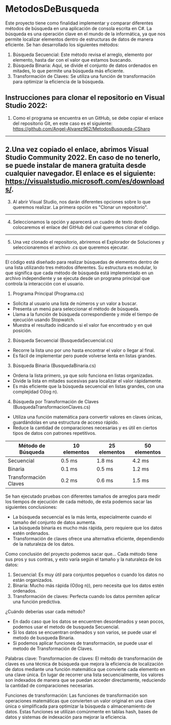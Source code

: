 # MetodosDeBusqueda

Este proyecto tiene como finalidad implementar y comparar diferentes métodos de búsqueda en una aplicación de consola escrita en C#. La búsqueda es una operación clave en el mundo de la informática, ya que nos permite localizar elementos dentro de estructuras de datos de manera eficiente. Se han desarrollado los siguientes métodos:

1. Búsqueda Secuencial: Este método revisa el arreglo, elemento por elemento, hasta dar con el valor que estamos buscando.
2. Búsqueda Binaria: Aquí, se divide el conjunto de datos ordenados en mitades, lo que permite una búsqueda más eficiente.
3. Transformación de Claves: Se utiliza una función de transformación para optimizar la eficiencia de la búsqueda.

Instrucciones para clonar el repositorio en Visual Studio 2022:
--------------------------------------------------------------------------------------------------------------------------------------------------------------------------------------------------------------------------------------
1. Como el programa se encuentra en un GitHub, se debe copiar el enlace del repositorio Git, en este caso es el siguiente:
https://github.com/Angel-Alvarez962/MetodosBusqueda-CSharp
--------------------------------------------------------------------------------------------------------------------------------------------------------------------------------------------------------------------------------------
2.Una vez copiado el enlace, abrimos Visual Studio Community 2022. En caso de no tenerlo, se puede instalar de manera gratuita desde cualquier navegador. El enlace es el siguiente: https://visualstudio.microsoft.com/es/downloads/.
--------------------------------------------------------------------------------------------------------------------------------------------------------------------------------------------------------------------------------------
3. Al abrir Visual Studio, nos darán diferentes opciones sobre lo que queremos realizar. La primera opción es "Clonar un repositorio".
--------------------------------------------------------------------------------------------------------------------------------------------------------------------------------------------------------------------------------------
4. Seleccionamos la opción y aparecerá un cuadro de texto donde colocaremos el enlace del GitHub del cual queremos clonar el código.
--------------------------------------------------------------------------------------------------------------------------------------------------------------------------------------------------------------------------------------
5. Una vez clonado el repositorio, abriremos el Explorador de Soluciones y seleccionaremos el archivo .cs que queremos ejecutar.
--------------------------------------------------------------------------------------------------------------------------------------------------------------------------------------------------------------------------------------

El código está diseñado para realizar búsquedas de elementos dentro de una lista utilizando tres métodos diferentes. Su estructura es modular, lo que significa que cada método de búsqueda está implementado en un archivo independiente y se ejecuta desde un programa principal que controla la interacción con el usuario.

1. Programa Principal (Programa.cs)
- Solicita al usuario una lista de números y un valor a buscar.
- Presenta un menú para seleccionar el método de búsqueda.
- Llama a la función de búsqueda correspondiente y mide el tiempo de ejecución usando Stopwatch.
- Muestra el resultado indicando si el valor fue encontrado y en qué posición.

2. Búsqueda Secuencial (BusquedaSecuencial.cs)
- Recorre la lista uno por uno hasta encontrar el valor o llegar al final.
- Es fácil de implementar pero puede volverse lenta en listas grandes.

3. Búsqueda Binaria (BusquedaBinaria.cs)
- Ordena la lista primero, ya que solo funciona en listas organizadas.
- Divide la lista en mitades sucesivas para localizar el valor rápidamente.
- Es más eficiente que la búsqueda secuencial en listas grandes, con una complejidad O(log n).

4. Búsqueda por Transformación de Claves (BusquedaTransformacionClaves.cs)
- Utiliza una función matemática para convertir valores en claves únicas, guardándolas en una estructura de acceso rápido.
- Reduce la cantidad de comparaciones necesarias y es útil en ciertos tipos de datos con patrones repetitivos.


Método de Búsqueda	 |10 elementos|25 elementos|50 elementos|
---------------------|------------|------------|------------|
Secuencial	         |0.5 ms	    |1.8 ms	     |4.2 ms      |
Binaria	             |0.1 ms	    |0.5 ms	     |1.2 ms      |
Transformación Claves|0.2 ms	    |0.6 ms	     |1.5 ms      |

Se han ejecutado pruebas con diferentes tamaños de arreglos para medir los tiempos de ejecución de cada método, de esta podemos sacar las siguientes conclusiones:

- La búsqueda secuencial es la más lenta, especialmente cuando el tamaño del conjunto de datos aumenta.
- La búsqueda binaria es mucho más rápida, pero requiere que los datos estén ordenados.
- Transformación de claves ofrece una alternativa eficiente, dependiendo de la naturaleza de los datos.

Como conclusión del proyecto podemos sacar que... 
Cada método tiene sus pros y sus contras, y esto varía según el tamaño y la naturaleza de los datos:

1. Secuencial: Es muy útil para conjuntos pequeños o cuando los datos no están organizados.  
2. Binaria: Mucho más rápida (O(log n)), pero necesita que los datos estén ordenados.  
3. Transformación de claves: Perfecta cuando los datos permiten aplicar una función predictiva.

¿Cuándo deberías usar cada método?
- En dado caso que los datos se encuentren desordenados y sean pocos, podemos usar el metodo de busqueda Secuencial.
- Si los datos se encuentran ordenados y son varios, se puede usar el metodo de busqueda Binaria.
- Si podemos aplicar funciones de transformación, se puede usar el metodo de Transformación de Claves.

Palabras clave: 
Transformacion de claves:
El método de transformación de claves es una técnica de búsqueda que mejora la eficiencia de localización de datos mediante una función matemática que convierte cada elemento en una clave única. En lugar de recorrer una lista secuencialmente, los valores son indexados de manera que se puedan acceder directamente, reduciendo la cantidad de comparaciones necesarias.

Funciones de transformación:
Las funciones de transformación son operaciones matemáticas que convierten un valor original en una clave única o simplificada para optimizar la búsqueda o almacenamiento de datos. Estas funciones se utilizan comúnmente en tablas hash, bases de datos y sistemas de indexación para mejorar la eficiencia.
